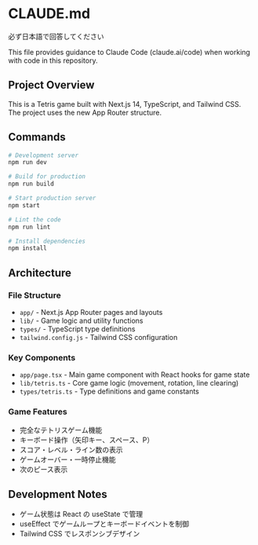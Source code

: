 # CLAUDE.md
必ず日本語で回答してください

This file provides guidance to Claude Code (claude.ai/code) when working with code in this repository.

## Project Overview

This is a Tetris game built with Next.js 14, TypeScript, and Tailwind CSS. The project uses the new App Router structure.

## Commands

```bash
# Development server
npm run dev

# Build for production
npm run build

# Start production server
npm start

# Lint the code
npm run lint

# Install dependencies
npm install
```

## Architecture

### File Structure
- `app/` - Next.js App Router pages and layouts
- `lib/` - Game logic and utility functions
- `types/` - TypeScript type definitions
- `tailwind.config.js` - Tailwind CSS configuration

### Key Components
- `app/page.tsx` - Main game component with React hooks for game state
- `lib/tetris.ts` - Core game logic (movement, rotation, line clearing)
- `types/tetris.ts` - Type definitions and game constants

### Game Features
- 完全なテトリスゲーム機能
- キーボード操作（矢印キー、スペース、P）
- スコア・レベル・ライン数の表示
- ゲームオーバー・一時停止機能
- 次のピース表示

## Development Notes

- ゲーム状態は React の useState で管理
- useEffect でゲームループとキーボードイベントを制御
- Tailwind CSS でレスポンシブデザイン